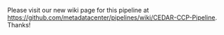 Please visit our new wiki page for this pipeline at https://github.com/metadatacenter/pipelines/wiki/CEDAR-CCP-Pipeline. Thanks!
